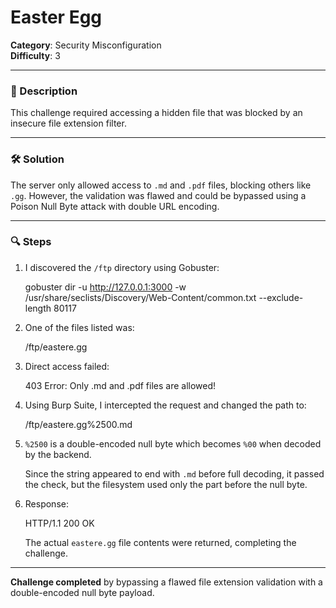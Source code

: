 # Easter Egg

**Category**: Security Misconfiguration  
**Difficulty**: 3  

---

### 🧠 Description

This challenge required accessing a hidden file that was blocked by an insecure file extension filter.

---

### 🛠️ Solution

The server only allowed access to `.md` and `.pdf` files, blocking others like `.gg`. However, the validation was flawed and could be bypassed using a Poison Null Byte attack with double URL encoding.

---

### 🔍 Steps

1. I discovered the `/ftp` directory using Gobuster:
   
   gobuster dir -u http://127.0.0.1:3000 -w /usr/share/seclists/Discovery/Web-Content/common.txt --exclude-length 80117

2. One of the files listed was:
   
   /ftp/eastere.gg

3. Direct access failed:
   
   403 Error: Only .md and .pdf files are allowed!

4. Using Burp Suite, I intercepted the request and changed the path to:
   
   /ftp/eastere.gg%2500.md

5. `%2500` is a double-encoded null byte which becomes `%00` when decoded by the backend.
   
   Since the string appeared to end with `.md` before full decoding, it passed the check, but the filesystem used only the part before the null byte.

6. Response:
   
   HTTP/1.1 200 OK
   
   The actual `eastere.gg` file contents were returned, completing the challenge.

---

**Challenge completed** by bypassing a flawed file extension validation with a double-encoded null byte payload.
